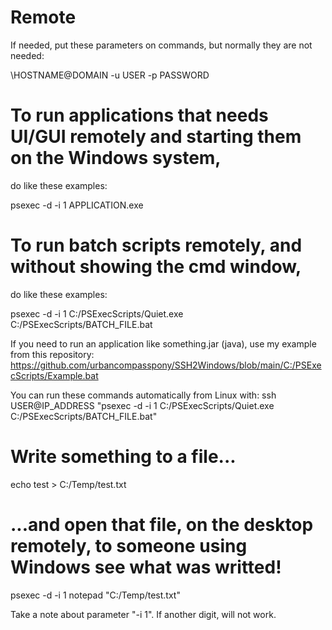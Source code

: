 # Remote

If needed, put these parameters on commands, but normally they are not needed:

\\HOSTNAME@DOMAIN -u USER -p PASSWORD 

# To run applications that needs UI/GUI remotely and starting them on the Windows system, 
do like these examples:

psexec -d -i 1 APPLICATION.exe

# To run batch scripts remotely, and without showing the cmd window, 
do like these examples:

psexec -d -i 1 C:/PSExecScripts/Quiet.exe C:/PSExecScripts/BATCH_FILE.bat

If you need to run an application like something.jar (java), use my example from this repository: 
https://github.com/urbancompasspony/SSH2Windows/blob/main/C:/PSExecScripts/Example.bat

You can run these commands automatically from Linux with: 
ssh USER@IP_ADDRESS "psexec -d -i 1 C:/PSExecScripts/Quiet.exe C:/PSExecScripts/BATCH_FILE.bat"

# Write something to a file...
echo test > C:/Temp/test.txt
# ...and open that file, on the desktop remotely, to someone using Windows see what was writted!
psexec -d -i 1 notepad "C:/Temp/test.txt"

Take a note about parameter "-i 1".
If another digit, will not work.
